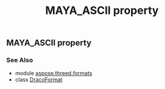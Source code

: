 ﻿---
title: MAYA_ASCII property
second_title: Aspose.3D for Python via .NET API References
description: 
type: docs
weight: 350
url: /python-net/aspose.threed.formats/dracoformat/maya_ascii/
is_root: false
---

## MAYA_ASCII property


### See Also
* module [aspose.threed.formats](../../)
* class [DracoFormat](/3d/python-net/aspose.threed.formats/dracoformat)
